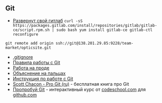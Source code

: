 ## Git

- [Развернут свой гитлаб](http://git.dev-tm.ru/)
`curl -sS https://packages.gitlab.com/install/repositories/gitlab/gitlab-ce/script.rpm.sh | sudo bash
yum install gitlab-ce
gitlab-ctl reconfigure
`

`git remote add origin ssh://git@138.201.29.85:9228/team-market/opticsite.git`
- [.gitignore](Gitignore/README.md)
- [Правила работы с Git](Правила/README.md)
- [Работа на проде](Продакшен/README.md)
- [Объяснение на пальцах](http://bitrix.expert/tekhnologii/git-v-proizvodstve/index.html)
- [Инструкция по работе с Git](Инструкция/README.md)
- [Scott Chacon - Pro Git (ru)](http://git-scm.com/book/ru) - бесплатная книга про Git
- [Пропробуй Git](https://try.github.io) - интерактивный курс от [codeschool.com](http://codeschool.com) для [github.com](http://github.com)
